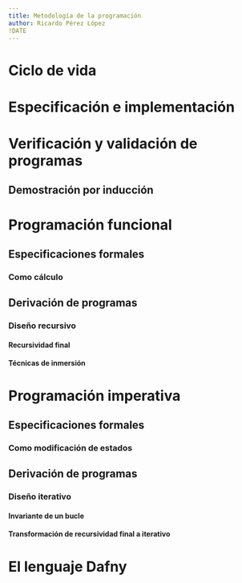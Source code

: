 ```yaml
---
title: Metodología de la programación
author: Ricardo Pérez López
!DATE
---
```


# Ciclo de vida

# Especificación e implementación

# Verificación y validación de programas

## Demostración por inducción

# Programación funcional

## Especificaciones formales

### Como cálculo

## Derivación de programas

### Diseño recursivo

#### Recursividad final

#### Técnicas de inmersión

# Programación imperativa

## Especificaciones formales

### Como modificación de estados

## Derivación de programas

### Diseño iterativo

#### Invariante de un bucle

#### Transformación de recursividad final a iterativo

# El lenguaje Dafny

